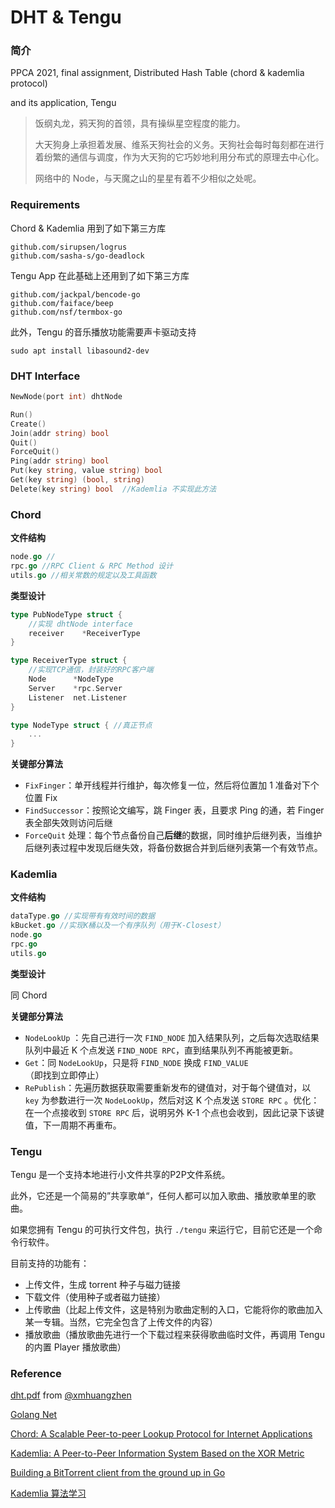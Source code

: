 # DHT & Tengu

### 简介

PPCA 2021, final assignment, Distributed Hash Table (chord & kademlia protocol)

and its application, Tengu 

> 饭纲丸龙，鸦天狗的首领，具有操纵星空程度的能力。
>
> 大天狗身上承担着发展、维系天狗社会的义务。天狗社会每时每刻都在进行着纷繁的通信与调度，作为大天狗的它巧妙地利用分布式的原理去中心化。
>
> 网络中的 Node，与天魔之山的星星有着不少相似之处呢。



### Requirements

Chord & Kademlia 用到了如下第三方库

```
github.com/sirupsen/logrus
github.com/sasha-s/go-deadlock
```

Tengu App 在此基础上还用到了如下第三方库

```
github.com/jackpal/bencode-go
github.com/faiface/beep
github.com/nsf/termbox-go
```

此外，Tengu 的音乐播放功能需要声卡驱动支持

```
sudo apt install libasound2-dev
```



### DHT Interface

```go
NewNode(port int) dhtNode

Run()
Create()
Join(addr string) bool
Quit()
ForceQuit()
Ping(addr string) bool
Put(key string, value string) bool
Get(key string) (bool, string)
Delete(key string) bool  //Kademlia 不实现此方法
```



### Chord

**文件结构**

```go
node.go //
rpc.go //RPC Client & RPC Method 设计
utils.go //相关常数的规定以及工具函数
```

**类型设计**

```go
type PubNodeType struct {
    //实现 dhtNode interface
	receiver	*ReceiverType
}

type ReceiverType struct {
    //实现TCP通信，封装好的RPC客户端
    Node      *NodeType
	Server    *rpc.Server
	Listener  net.Listener
}

type NodeType struct { //真正节点
    ...
}
```

**关键部分算法**

- `FixFinger`：单开线程并行维护，每次修复一位，然后将位置加 1 准备对下个位置 Fix
- `FindSuccessor`：按照论文编写，跳 Finger 表，且要求 Ping 的通，若 Finger 表全部失效则访问后继
- `ForceQuit` 处理：每个节点备份自己**后继**的数据，同时维护后继列表，当维护后继列表过程中发现后继失效，将备份数据合并到后继列表第一个有效节点。



### Kademlia

**文件结构**

```go
dataType.go //实现带有有效时间的数据
kBucket.go //实现K桶以及一个有序队列（用于K-Closest）
node.go
rpc.go
utils.go
```

**类型设计**

同 Chord

**关键部分算法**

- `NodeLookUp` ：先自己进行一次 `FIND_NODE` 加入结果队列，之后每次选取结果队列中最近 K 个点发送 `FIND_NODE RPC`，直到结果队列不再能被更新。
- `Get`：同 `NodeLookUp`，只是将 `FIND_NODE` 换成 `FIND_VALUE`（即找到立即停止）
- `RePublish`：先遍历数据获取需要重新发布的键值对，对于每个键值对，以 `key` 为参数进行一次 `NodeLookUp`，然后对这 K 个点发送 `STORE RPC` 。优化：在一个点接收到 `STORE RPC` 后，说明另外 K-1 个点也会收到，因此记录下该键值，下一周期不再重布。



### Tengu

Tengu 是一个支持本地进行小文件共享的P2P文件系统。

此外，它还是一个简易的”共享歌单“，任何人都可以加入歌曲、播放歌单里的歌曲。

如果您拥有 Tengu 的可执行文件包，执行 `./tengu` 来运行它，目前它还是一个命令行软件。

目前支持的功能有：

- 上传文件，生成 torrent 种子与磁力链接
- 下载文件（使用种子或者磁力链接）
- 上传歌曲（比起上传文件，这是特别为歌曲定制的入口，它能将你的歌曲加入某一专辑。当然，它完全包含了上传文件的内容）
- 播放歌曲（播放歌曲先进行一个下载过程来获得歌曲临时文件，再调用 Tengu 的内置 Player 播放歌曲）



### Reference

[dht.pdf](./ref/dht.pdf) from [@xmhuangzhen](https://github.com/xmhuangzhen)

[Golang Net](https://pkg.go.dev/net)

[Chord: A Scalable Peer-to-peer Lookup Protocol for Internet Applications](./ref/paper-ton.pdf)

[Kademlia: A Peer-to-Peer Information System Based on the XOR Metric  ](./ref/2002_Book_Peer-to-PeerSystems.pdf)

[Building a BitTorrent client from the ground up in Go](https://blog.jse.li/posts/torrent/#putting-it-all-together)

[Kademlia 算法学习](https://shuwoom.com/?p=813)



